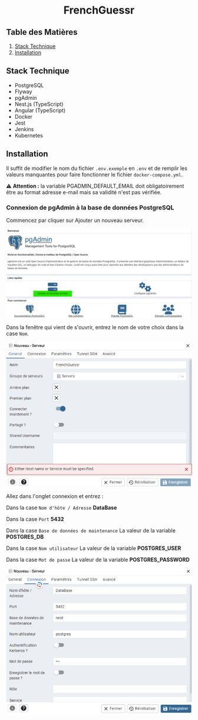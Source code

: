 <h1 align="center">FrenchGuessr</h1>

## Table des Matières

1. [Stack Technique](#stack-technique)
2. [Installation](#installation)

## Stack Technique

- PostgreSQL
- Flyway
- pgAdmin
- Nest.js (TypeScript)
- Angular (TypeScript)
- Docker
- Jest
- Jenkins
- Kubernetes

## Installation

Il suffit de modifier le nom du fichier `.env.exemple` en `.env` et de remplir les valeurs manquantes pour faire fonctionner le fichier `docker-compose.yml`.

⚠️ **Attention :** la variable PGADMIN_DEFAULT_EMAIL doit obligatoirement être au format adresse e-mail mais sa validité n'est pas vérifiée.

### Connexion de pgAdmin à la base de données PostgreSQL

Commencez par cliquer sur Ajouter un nouveau serveur.

![Connexion pgAdmin 1](https://github.com/ScrimaliAnthony/FullStackRef/blob/master/imagesReadme/Connexion%20pgAdmin%201.png)

Dans la fenêtre qui vient de s'ouvrir, entrez le nom de votre choix dans la case `Nom`.

![Connexion pgAdmin 2](https://github.com/ScrimaliAnthony/FullStackRef/blob/master/imagesReadme/Connexion%20pgAdmin%202.png)

Allez dans l'onglet connexion et entrez :

Dans la case `Nom d'hôte / Adresse` **DataBase**

Dans la case `Port` **5432**

Dans la case `Base de données de maintenance` La valeur de la variable **POSTGRES_DB** 

Dans la case `Nom utilisateur` La valeur de la variable **POSTGRES_USER** 

Dans la case `Mot de passe` La valeur de la variable **POSTGRES_PASSWORD** 

![Connexion pgAdmin 3](https://github.com/ScrimaliAnthony/FullStackRef/blob/master/imagesReadme/Connexion%20pgAdmin%203.png)